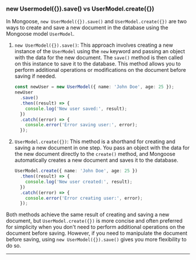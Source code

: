### new Usermodel({}).save() vs UserModel.create({})

In Mongoose, `new UserModel({}).save()` and `UserModel.create({})` are two ways to create and save a new document in the database using the Mongoose model `UserModel`.

1. `new UserModel({}).save()`: This approach involves creating a new instance of the `UserModel` using the `new` keyword and passing an object with the data for the new document. The `save()` method is then called on this instance to save it to the database. This method allows you to perform additional operations or modifications on the document before saving if needed.

   ```typescript
   const newUser = new UserModel({ name: 'John Doe', age: 25 });
   newUser
     .save()
     .then((result) => {
       console.log('New user saved:', result);
     })
     .catch((error) => {
       console.error('Error saving user:', error);
     });
   ```

2. `UserModel.create({})`: This method is a shorthand for creating and saving a new document in one step. You pass an object with the data for the new document directly to the `create()` method, and Mongoose automatically creates a new document and saves it to the database.

   ```typescript
   UserModel.create({ name: 'John Doe', age: 25 })
     .then((result) => {
       console.log('New user created:', result);
     })
     .catch((error) => {
       console.error('Error creating user:', error);
     });
   ```

Both methods achieve the same result of creating and saving a new document, but `UserModel.create({})` is more concise and often preferred for simplicity when you don't need to perform additional operations on the document before saving. However, if you need to manipulate the document before saving, using `new UserModel({}).save()` gives you more flexibility to do so.

---
